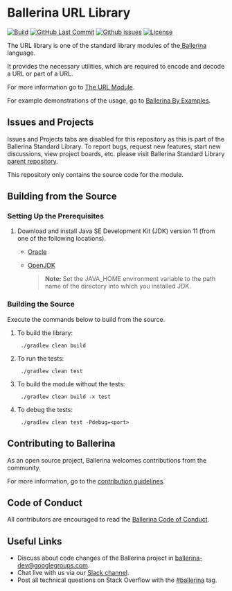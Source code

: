 Ballerina URL Library
===================

  [![Build](https://github.com/ballerina-platform/module-ballerina-url/workflows/Build/badge.svg)](https://github.com/ballerina-platform/module-ballerina-url/actions?query=workflow%3ABuild)
  [![GitHub Last Commit](https://img.shields.io/github/last-commit/ballerina-platform/module-ballerina-url.svg?label=Last%20Commit)](https://github.com/ballerina-platform/module-ballerina-url/commits/master)
  [![Github issues](https://img.shields.io/github/issues/ballerina-platform/ballerina-standard-library/module/url.svg?label=Open%20Issues)](https://github.com/ballerina-platform/ballerina-standard-library/labels/module%2Furl)
  [![License](https://img.shields.io/badge/License-Apache%202.0-blue.svg)](https://opensource.org/licenses/Apache-2.0)

The URL library is one of the standard library modules of the<a target="_blank" href="https://ballerina.io/"> Ballerina</a> language.

It provides the necessary utilities, which are required to encode and decode a URL or part of a URL.

For more information go to [The URL Module](https://ballerina.io/learn/api-docs/ballerina/url/index.html).

For example demonstrations of the usage, go to [Ballerina By Examples](https://ballerina.io/learn/by-example/).

## Issues and Projects

Issues and Projects tabs are disabled for this repository as this is part of the Ballerina Standard Library. To report bugs, request new features, start new discussions, view project boards, etc. please visit Ballerina Standard Library [parent repository](https://github.com/ballerina-platform/ballerina-standard-library).

This repository only contains the source code for the module.

## Building from the Source

### Setting Up the Prerequisites

1. Download and install Java SE Development Kit (JDK) version 11 (from one of the following locations).

   * [Oracle](https://www.oracle.com/java/technologies/javase-jdk11-downloads.html)
   
   * [OpenJDK](https://adoptopenjdk.net)
   
        > **Note:** Set the JAVA_HOME environment variable to the path name of the directory into which you installed JDK.
     
### Building the Source

Execute the commands below to build from the source.

1. To build the library:
        
        ./gradlew clean build

2. To run the tests:

        ./gradlew clean test

3. To build the module without the tests:

        ./gradlew clean build -x test

4. To debug the tests:

        ./gradlew clean test -Pdebug=<port>

## Contributing to Ballerina

As an open source project, Ballerina welcomes contributions from the community.

For more information, go to the [contribution guidelines](https://github.com/ballerina-platform/ballerina-lang/blob/master/CONTRIBUTING.md).

## Code of Conduct

All contributors are encouraged to read the [Ballerina Code of Conduct](https://ballerina.io/code-of-conduct).

## Useful Links

* Discuss about code changes of the Ballerina project in [ballerina-dev@googlegroups.com](mailto:ballerina-dev@googlegroups.com).
* Chat live with us via our [Slack channel](https://ballerina.io/community/slack/).
* Post all technical questions on Stack Overflow with the [#ballerina](https://stackoverflow.com/questions/tagged/ballerina) tag.
